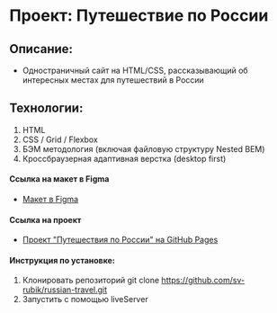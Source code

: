# Проект: Путешествие по России

## Описание:
* Одностраничный сайт на HTML/CSS, рассказывающий об интересных местах для путешествий в России

## Технологии:
1. HTML
2. CSS / Grid / Flexbox
3. БЭМ методология (включая файловую структуру Nested BEM)
4. Кроссбраузерная адаптивная верстка (desktop first)

#### Ссылка на макет в Figma
* [Макет в Figma](https://www.figma.com/file/5S2WSbEFL6awjVWJ0NWL8Q/Sprint-3_-Russia-_-desktop-mobile?node-id=28503%3A0)

#### Ссылка на проект
* [Проект "Путешествия по России" на GitHub Pages](https://sv-rubik.github.io/russian-travel/)

#### Инструкция по установке:
1. Клонировать репозиторий git clone https://github.com/sv-rubik/russian-travel.git
2. Запустить с помощью liveServer
